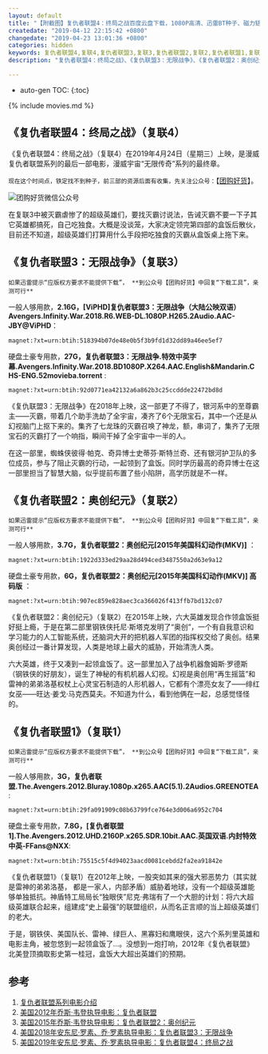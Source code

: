 ```yaml
---
layout: default
title: "【附截图】复仇者联盟4：终局之战百度云盘下载，1080P高清、迅雷BT种子、磁力链magnet"
createdate: "2019-04-12 22:15:42 +0800"
changedate: "2019-04-23 13:01:36 +0800"
categories: hidden
keywords: 复仇者联盟4,复联4,复仇者联盟3,复联3,复仇者联盟2,复联2,复仇者联盟1,复联1,漫威电影
description: "复仇者联盟4：终局之战》、《复仇联盟3：无限战争》、《复仇者联盟2：奥创纪元》、《复仇者联盟1》的BT种子、Magnet磁力链、迅雷百度云下载地址，钢铁侠、美国队长、雷神、绿巨人、黑寡妇和鹰眼侠一起领盒饭：Avengers.Infinity.War.2018.BD1080P.X264.AAC.English&Mandarin.CHS-ENG.52movieba.torren"

---
```


* auto-gen TOC:
{:toc}

{% include movies.md %}

## 《复仇者联盟4：终局之战》（复联4）

《复仇者联盟4：终局之战》（复联4）在2019年4月24日（星期三）上映，是漫威复仇者联盟系列的最后一部电影，漫威宇宙“无限传奇”系列的最终章。

`现在这个时间点，铁定找不到种子，前三部的资源后面有收集，先关注公众号：`【[团购好货](https://www.lijiaocn.com/img/taobaoke/tuanhaohuo-discount.jpg)】。

![团购好货微信公众号](https://www.lijiaocn.com/img/taobaoke/tuanhaohuo-discount.jpg)

在复联3中被灭霸虐惨了的超级英雄们，要找灭霸讨说法，告诫灭霸不要一下子其它英雄都搞死，自己吃独食。大概是没谈笼，大家决定领完第四部的盒饭后散伙，目前还不知道，超级英雄们打算用什么手段把吃独食的灭霸从盒饭桌上拖下来。

## 《复仇者联盟3：无限战争》（复联3）

`如果迅雷提示“应版权方要求不能提供下载”， **到公众号【团购好货】中回复“下载工具”，亲测可行**`

一般人够用款，**2.16G，[ViPHD]复仇者联盟3：无限战争（大陆公映双语）Avengers.Infinity.War.2018.R6.WEB-DL.1080P.H265.2Audio.AAC-JBY@ViPHD**：

	magnet:?xt=urn:btih:518394b07de48e0b5f3b9fd1d32dd89a46ee5ef7

硬盘土豪专用款，**27G，复仇者联盟3：无限战争.特效中英字幕.Avengers.Infinity.War.2018.BD1080P.X264.AAC.English&Mandarin.CHS-ENG.52movieba.torrent** : 

	magnet:?xt=urn:btih:92d0771ea42132a6a862b3c25ccddde22472bd8d


《复仇联盟3：无限战争》在2018年上映，这一部更了不得了，银河系中的至尊霸主——灭霸，带着几个助手洗劫了全宇宙，凑齐了6个无限宝石，其中一个还是从幻视脑门上抠下来的。集齐了七龙珠的灭霸召唤了神龙，额，串词了，集齐了无限宝石的灭霸打了一个响指，瞬间干掉了全宇宙中一半的人。

在这一部里，蜘蛛侠彼得·帕克、奇异博士史蒂芬·斯特兰奇、还有银河护卫队的多位成员，参与了阻止灭霸的行动，一起领到了盒饭。同时学历最高的奇异博士在这一部里担当了智慧大脑，似乎提前布置了些小陷阱，高学历就是不一样。

## 《复仇者联盟2：奥创纪元》（复联2）

`如果迅雷提示“应版权方要求不能提供下载”， **到公众号【团购好货】中回复“下载工具”，亲测可行**`

一般人够用款，**3.7G，复仇者联盟2：奥创纪元[2015年美国科幻动作(MKV)]** ：

	magnet:?xt=urn:btih:1922d333ed29aa28d494ced3487550a2d63e9a12

硬盘土豪专用款，**6G，复仇者联盟2：奥创纪元[2015年美国科幻动作(MKV)] 高码版** ：

	magnet:?xt=urn:btih:907ec859e828aec3ca366026f413ffb7bd132c07

《复仇者联盟2：奥创纪元》（复联2）在2015年上映，六大英雄发现合作领盒饭挺好挺上瘾，于是在第二部里钢铁侠托尼·斯塔克发明了“奥创”，一个有自我意识和学习能力的人工智能系统，还脑洞大开的把机器人军团的指挥权交给了奥创。结果奥创经过一番计算发现，人类是地球上最大的威胁，开始清洗人类。

六大英雄，终于又凑到一起领盒饭了。这一部里加入了战争机器詹姆斯·罗德斯（钢铁侠的好朋友），诞生了神秘的有机机器人幻视。幻视是奥创用“再生摇篮”和雷神的弟弟洛基权杖上心灵宝石制造的人形机器人，它都有个漂亮女友了——绯红女巫——旺达·姜戈·马克西莫夫。不知道为什么，看到他俩在一起，总感觉怪怪的。

## 《复仇者联盟1》（复联1）

`如果迅雷提示“应版权方要求不能提供下载”， **到公众号【团购好货】中回复“下载工具”，亲测可行**`

一般人够用款，**3G，复仇者联盟.The.Avengers.2012.Bluray.1080p.x265.AAC(5.1).2Audios.GREENOTEA**:

	magnet:?xt=urn:btih:29fa091909c08b63799fce764e3d006a6952c704

硬盘土豪专用款，**7.8G，[复仇者联盟1].The.Avengers.2012.UHD.2160P.x265.SDR.10bit.AAC.英国双语.内封特效中英-FFans@NXX**:

	magnet:?xt=urn:btih:75515c5f4d94023aacd0081cebdd2fa2ea91842e

《复仇者联盟1》（复联1）在2012年上映，一股突如其来的强大邪恶势力（其实就是雷神的弟弟洛基， 都是一家人，内部矛盾）威胁着地球，没有一个超级英雄能够单独抵抗。神盾特工局局长“独眼侠”尼克·弗瑞有了一个大胆的计划：将六大超级英雄联合起来，组建成“史上最强”的联盟组织，从而名正言顺的当上超级英雄们的老大。

于是，钢铁侠、美国队长、雷神、绿巨人、黑寡妇和鹰眼侠，这六个系列里英雄和电影主角，被忽悠到一起领盒饭了...。没想到一炮打响，2012年《复仇者联盟》北美登顶摘取影史第一桂冠，盒饭大大超出英雄们的预期。

## 参考

1. [复仇者联盟系列电影介绍](https://baike.baidu.com/item/%E5%A4%8D%E4%BB%87%E8%80%85%E8%81%94%E7%9B%9F/17609141#4)
2. [美国2012年乔斯·韦登执导电影：复仇者联盟](https://baike.baidu.com/item/%E5%A4%8D%E4%BB%87%E8%80%85%E8%81%94%E7%9B%9F/22347?fr=aladdin)
3. [美国2015年乔斯·韦登执导电影：复仇者联盟2：奥创纪元](https://baike.baidu.com/item/%E5%A4%8D%E4%BB%87%E8%80%85%E8%81%94%E7%9B%9F2%EF%BC%9A%E5%A5%A5%E5%88%9B%E7%BA%AA%E5%85%83)
4. [美国2018年安东尼·罗素、乔·罗素执导电影：复仇者联盟3：无限战争](https://baike.baidu.com/item/%E5%A4%8D%E4%BB%87%E8%80%85%E8%81%94%E7%9B%9F3%EF%BC%9A%E6%97%A0%E9%99%90%E6%88%98%E4%BA%89/15971907)
5. [美国2019年安东尼·罗素、乔·罗素执导电影：复仇者联盟4：终局之战](https://baike.baidu.com/item/%E5%A4%8D%E4%BB%87%E8%80%85%E8%81%94%E7%9B%9F4%EF%BC%9A%E7%BB%88%E5%B1%80%E4%B9%8B%E6%88%98/23196017)
